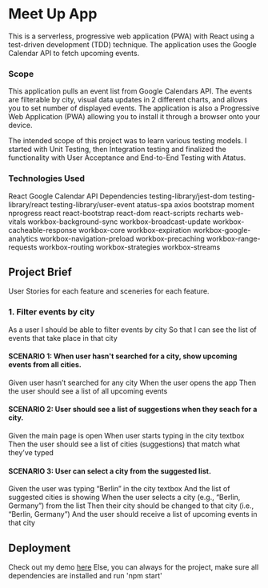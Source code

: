 # Meet Up App
This is a serverless, progressive web application (PWA) with React using a test-driven development (TDD) technique. The application uses the Google Calendar API to fetch upcoming events.

### Scope
This application pulls an event list from Google Calendars API. The events are filterable by city, visual data updates in 2 different charts, and allows you to set number of displayed events. The application is also a Progressive Web Application (PWA) allowing you to install it through a browser onto your device.

The intended scope of this project was to learn various testing models. I started with Unit Testing, then Integration testing and finalized the functionality with User Acceptance and End-to-End Testing with Atatus.

### Technologies Used
React Google Calendar API
Dependencies
testing-library/jest-dom
testing-library/react
testing-library/user-event
atatus-spa
axios
bootstrap
moment
nprogress
react
react-bootstrap
react-dom
react-scripts
recharts
web-vitals
workbox-background-sync
workbox-broadcast-update
workbox-cacheable-response
workbox-core
workbox-expiration
workbox-google-analytics
workbox-navigation-preload
workbox-precaching
workbox-range-requests
workbox-routing
workbox-strategies
workbox-streams

## Project Brief
 User Stories for each feature and sceneries for each feature.

### 1. Filter events by city
As a user I should be able to filter events by city So that I can see the list of events that take place in that city

#### SCENARIO 1: When user hasn't searched for a city, show upcoming events from all cities.

Given user hasn’t searched for any city When the user opens the app Then the user should see a list of all upcoming events

#### SCENARIO 2: User should see a list of suggestions when they seach for a city.

Given the main page is open When user starts typing in the city textbox Then the user should see a list of cities (suggestions) that match what they’ve typed

#### SCENARIO 3: User can select a city from the suggested list.

Given the user was typing “Berlin” in the city textbox And the list of suggested cities is showing When the user selects a city (e.g., “Berlin, Germany”) from the list Then their city should be changed to that city (i.e., “Berlin, Germany”) And the user should receive a list of upcoming events in that city

## Deployment

Check out my demo <a href='https://iamnachoj.github.io/meetApp/'>here</a>
Else, you can always for the project, make sure all dependencies are installed and run 'npm start'
